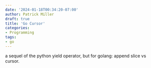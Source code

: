 ```yaml
---
date: '2024-01-18T00:34:20-07:00'
author: Patrick Miller
draft: true
title: 'Go Cursor'
categories:
- Programming
tags:
- go
---
```

a sequel of the python yield operator, but for golang: append slice vs cursor.
